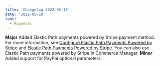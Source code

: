 ```yaml
---
title: 'Changelog 2022-05-10'
date: '2022-05-10'
tags:
  - Payments
---
```

**Major** Added Elastic Path payments powered by Stripe payment method. For more information, see [Configure Elastic Path Payments Powered by Stripe](/docs/api/payments/update-ep-payments-stripe) and [Elastic Path Payments Powered by Stripe](/docs/api/payments/update-ep-payments-stripe). You can also use Elastic Path payments powered by Stripe in Commerce Manager.
**Minor** Added support for PayPal optional parameters.
